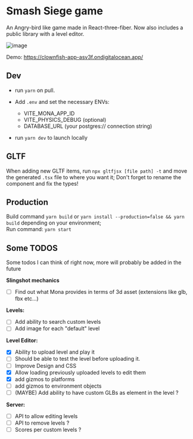 # Smash Siege game

An Angry-bird like game made in React-three-fiber. Now also includes a public library with a level editor.

![image](https://github.com/user-attachments/assets/922ca94f-bf7f-495d-a605-aeb2ea741e52)

Demo: https://clownfish-app-asv3f.ondigitalocean.app/

## Dev

- run `yarn` on pull.

- Add `.env` and set the necessary ENVs:

  - VITE_MONA_APP_ID
  - VITE_PHYSICS_DEBUG (optional)
  - DATABASE_URL (your postgres:// connection string)

- run `yarn dev` to launch locally

## GLTF

When adding new GLTF items, run `npx gltfjsx [file path] -t` and move the generated `.tsx` file to where you want it; Don't forget to rename the component and fix the types!

## Production

Build command `yarn build` or `yarn install --production=false && yarn build` depending on your environment;  
Run command: `yarn start`



## Some TODOS
Some todos I can think of right now, more will probably be added in the future

**Slingshot mechanics**
- [ ] Find out what Mona provides in terms of 3d asset (extensions like glb, fbx etc...)

**Levels:**
- [ ] Add ability to search custom levels
- [ ] Add image for each "default" level

**Level Editor:**
- [x] Ability to upload level and play it
- [ ] Should be able to test the level before uploading it.
- [ ] Improve Design and CSS
- [x] Allow loading previously uploaded levels to edit them
- [x] add gizmos to platforms
- [ ] add gizmos to environment objects
- [ ] (MAYBE) Add ability to have custom GLBs as element in the level ?

**Server:**
- [ ] API to allow editing levels
- [ ] API to remove levels ?
- [ ] Scores per custom levels ?

